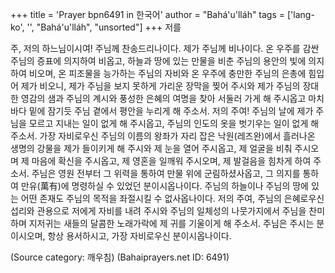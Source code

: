 +++
title = 'Prayer bpn6491 in 한국어'
author = "Bahá'u'lláh"
tags = ['lang-ko', '', "Bahá'u'lláh", "unsorted"]
+++
저를

주, 저의 하느님이시여! 주님께 찬송드리나이다. 제가 주님께 비나이다. 온 우주를 감싼 주님의 증표에 의지하여 비옵고, 하늘과 땅에 있는 만물을 비춘 주님의 용안의 빛에 의지하여 비오며, 온 피조물을 능가하는 주님의 자비와 온 우주에 충만한 주님의 은총에 힘입어 제가 비오니, 제가 주님을 보지 못하게 가리운 장막을 찢어 주시와 제가 주님의 장대한 영감의 샘과 주님의 계시와 풍성한 은혜의 여명을 찾아 서둘러 가게 해 주시옵고 마치 바다 밑에 잠기듯 주님 곁에서 평안을 누리게 해 주소서.
저의 주여! 주님의 날에 제가 주님을 모르고 지내는 일이 없게 해 주시옵고, 주님의 인도의 옷을 벗기우는 일이 없게 해 주소서. 가장 자비로우신 주님의 이름의 왕좌가 자리 잡은 낙원(레즈완)에서 흘러나온 생명의 강물을 제가 들이키게 해 주시와 제 눈을 열어 주시옵고, 제 얼굴을 비춰 주시오며 제 마음에 확신을 주시옵고, 제 영혼을 일깨워 주시오며, 제 발걸음을 힘차게 하여 주소서.
주님은 영원 전부터 그 위력을 통하여 만물 위에 군림하셨사옵고, 그 의지를 통하여 만유(萬有)에 명령하실 수 있었던 분이시옵나이다. 주님의 하늘이나 주님의 땅에 있는 어떤 존재도 주님의 목적을 좌절시킬 수 없사옵나이다. 저의 주여, 주님의 은혜로우신 섭리와 관용으로 저에게 자비를 내려 주시와 주님의 일체성의 나뭇가지에서 주님을 찬미하며 지저귀는 새들의 달콤한 노래가락에 제 귀를 기울이게 해 주소서. 주님은 주시는 분이시오며, 항상 용서하시고, 가장 자비로우신 분이시옵나이다.

(Source category: 깨우침)
(Bahaiprayers.net ID: 6491)
